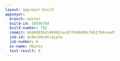 ```yaml
---
layout: appveyor-build
appveyor:
  branch: master
  build-id: 50508768
  build-number: 782
  commit: b668083bd146902cac87fb50d90c7db1784cead7
  job-id: qv9wrb6vmtcqip1w
  job-number: 6
  os-name: Ubuntu
  test-result: 0
---
```

